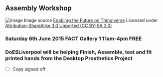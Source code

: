 ## Assembly Workshop

![image](http://webapp.e-nable.me/imgs/referece_rP.png)
Image source [Enabling the Future on Thingiverse](http://thingiverse-production-new.s3.amazonaws.com/renders/1d/20/95/d4/49/All_parts_at_100_right_single_build_plate_preview_featured.jpg) Licensed under [Attribution-ShareAlike 3.0 Unported (CC BY-SA 3.0)](http://creativecommons.org/licenses/by-sa/3.0/ "License Link")
### Saturday 6th June 2015 FACT Gallery 1 11am-4pm FREE
### DoESLiverpool will be helping Finish, Assemble, test and fit printed hands from the Desktop Prosthetics Project

 * [ ] Copy signed off



